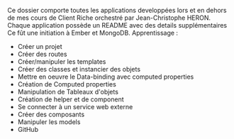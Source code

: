 Ce dossier comporte toutes les applications developpées lors et en dehors de 
mes cours de Client Riche orchestré par Jean-Christophe HERON. Chaque application possède un README avec des details supplémentaires
Ce fût une initiation à Ember et MongoDB.
Apprentissage :
- Créer un projet
- Créer des routes
- Créer/manipuler les templates
- Créer des classes et instancier des objets
- Mettre en oeuvre le Data-binding avec computed properties
- Création de Computed properties
- Manipulation de Tableaux d'objets
- Création de helper et de component
- Se connecter à un service web externe
- Créer des composants
- Manipuler les models
- GitHub
